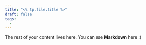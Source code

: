 ```yaml
---
title: "<% tp.file.title %>"
draft: false
tags:
  - 
---
```

 
The rest of your content lives here. You can use **Markdown** here :)
